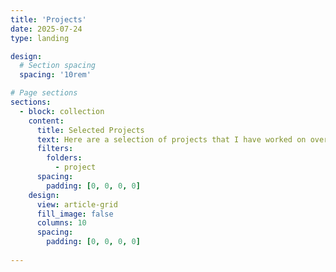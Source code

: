 ```yaml
---
title: 'Projects'
date: 2025-07-24
type: landing

design:
  # Section spacing
  spacing: '10rem'

# Page sections
sections:
  - block: collection
    content:
      title: Selected Projects
      text: Here are a selection of projects that I have worked on over the years.
      filters:
        folders:
          - project
      spacing:
        padding: [0, 0, 0, 0]
    design:
      view: article-grid
      fill_image: false
      columns: 10
      spacing:
        padding: [0, 0, 0, 0]
  
---
```

